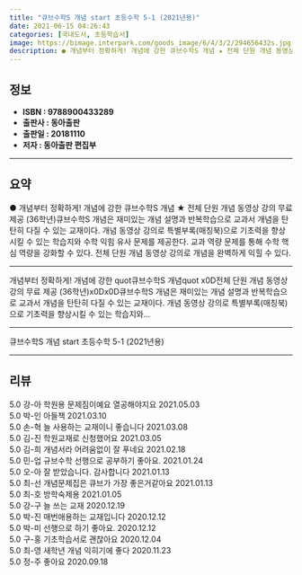 ```yaml
---
title: "큐브수학S 개념 start 초등수학 5-1 (2021년용)"
date: 2021-06-15 04:26:43
categories: [국내도서, 초등학습서]
image: https://bimage.interpark.com/goods_image/6/4/3/2/294656432s.jpg
description: ● 개념부터 정확하게! 개념에 강한 큐브수학S 개념 ★ 전체 단원 개념 동영상 강의 무료 제공 (36학년)큐브수학S 개념은 재미있는 개념 설명과 반복학습으로 교과서 개념을 탄탄히 다질 수 있는 교재이다. 개념 동영상 강의로 특별부록(매칭북)으로 기초력을 향상시킬 수 있는 학습지와 수학
---
```


## **정보**

- **ISBN : 9788900433289**
- **출판사 : 동아출판**
- **출판일 : 20181110**
- **저자 : 동아출판 편집부**

------



## **요약**

●  개념부터 정확하게! 개념에 강한 큐브수학S 개념 ★ 전체 단원 개념 동영상 강의 무료 제공 (36학년)큐브수학S 개념은 재미있는 개념 설명과 반복학습으로 교과서 개념을 탄탄히 다질 수 있는 교재이다. 개념 동영상 강의로 특별부록(매칭북)으로 기초력을 향상시킬 수 있는 학습지와 수학 익힘 유사 문제를 제공한다. 교과 역량 문제를 통해 수학 핵심 역량을 강화할 수 있다. 전체 단원 개념 동영상 강의로 개념을 완벽하게 익힐 수 있다.

------

개념부터 정확하게! 개념에 강한 quot큐브수학S 개념quot x0D전체 단원 개념 동영상 강의 무료 제공 (36학년)x0Dx0D큐브수학S 개념은 재미있는 개념 설명과 반복학습으로 교과서 개념을 탄탄히 다질 수 있는 교재이다. 개념 동영상 강의로 특별부록(매칭북)으로 기초력을 향상시킬 수 있는 학습지와... 

------


큐브수학S 개념 start 초등수학 5-1 (2021년용) 

------


## **리뷰** 

5.0 강-아 학원용 문제짐이예요 열공해야지요 2021.05.03 <br/>5.0 박-인 아들책 2021.03.10 <br/>5.0 손-혁 늘 사용하는 교재이니 좋습니다 2021.03.08 <br/>5.0 김-진 학원교재로 신청했어요 2021.03.05 <br/>5.0 김-희 개념서라 어려움없이 잘 푸네요 2021.02.18 <br/>5.0 민-업 규브수학 선행으로 공부하기 좋아요. 2021.01.24 <br/>5.0 오-아 잘 받았습니다. 감사합니다 2021.01.13 <br/>5.0 최-선 개념문제집은 큐브가 가장 좋은거같아요 2021.01.13 <br/>5.0 최-호 방학숙제용 2021.01.05 <br/>5.0 강-구 늘 쓰는 교재 2020.12.19 <br/>5.0 박-진 매번애용하는 교재입니다 2020.12.12 <br/>5.0 박-미 선행으로 하기 좋아요. 2020.12.12 <br/>5.0 구-홍 기초학습서로 괜찮아요 2020.12.04 <br/>5.0 최-영 새학년 개념 익히기에 좋다 2020.11.23 <br/>5.0 정-주 좋아요 2020.09.18 <br/>